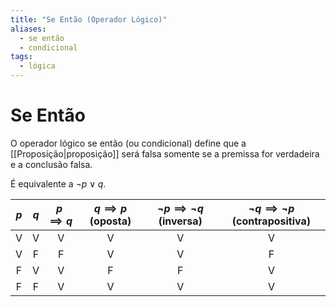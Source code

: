 ```yaml
---
title: "Se Então (Operador Lógico)"
aliases:
  - se então
  - condicional
tags:
  - lógica
---
```


# Se Então

O operador lógico se então (ou condicional) define que a [[Proposição|proposição]] será falsa somente se a premissa for verdadeira e a conclusão falsa.

É equivalente a $\lnot p \lor q$.

| $p$ | $q$ | $p \implies q$ | $q \implies p$ (oposta) | $\lnot p \implies \lnot q$ (inversa) | $\lnot q \implies \lnot p$ (contrapositiva) |
| :-: | :-: | :------------: | :---------------------: | :----------------------------------: | :-----------------------------------------: |
|  V  |  V  |       V        |            V            |                  V                   |                      V                      |
|  V  |  F  |       F        |            V            |                  V                   |                      F                      |
|  F  |  V  |       V        |            F            |                  F                   |                      V                      |
|  F  |  F  |       V        |            V            |                  V                   |                      V                      |
